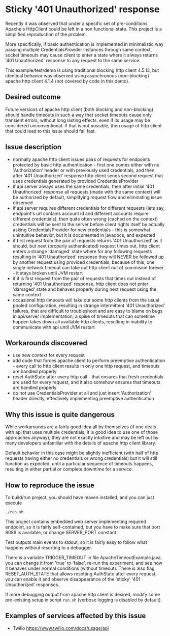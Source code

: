 # Sticky '401 Unauthorized' response

Recently it was observed that under a specific set of pre-conditions Apache's
HttpClient could be left in a non functional state. This project is a simplified
reproduction of the problem.

More specifically, if basic authentication is implemented in minimalistic way
passing multiple CredentialsProvider instances through same context, socket
timeouts may cause client to enter a state where it always returns '401
Unauthorized' response to any request to the same service.

This example/test/demo is using traditional blocking http client 4.5.13, but
identical behavior was observed using asynchronous (non-blocking) apache http
client 4.1.4 (not covered by code in this demo).

## Desired outcome

Future versions of apache http client (both blocking and non-blocking) should
handle timeouts in such a way that socket timeouts cause only transient errors,
without long lasting effects, even if its usage may be considered
unconventional. If that is not possible, then usage of http client that could
lead to this issue should fail fast.

## Issue description

- normally apache http client issues pairs of requests for endpoints protected
  by basic http authentication - first one comes either with no 'Authorization'
  header or with previously used credentials, and then after '401 Unauthorized'
  response http client sends second request that uses credentials generated by
  provided CredentialsProvider
- if api server always uses the same credentials, then after initial '401
  Unauthorized' response all requests (made with the same context) will be
  authorized by default, simplifying request flow and eliminating issue observed
- if api server requires different credentials for different requests (lets say,
  endpoint's url contains account id and different accounts require different
  credentials), then quite often wrong (cached on the context) credentials will
  be sent to the server before client rights itself by actually asking
  CredentialsProvider for new credentials - this is somewhat unintuitive
  behavior, but it is documented in javadocs, and expected
- if first request from the pair of requests returns '401 Unauthorized' as it
  should, but next (properly authenticated) request times out, http client
  enters a strange 'damaged' state where for any following requests resulting in
  '401 Unauthorized' response they will NEVER be followed up by another request
  using provided credentials; because of this, one single network timeout can
  take out http client out of commision forever - it stays broken until JVM
  restart
- if it is first request from the pair of requests that times out instead of
  returning '401 Unauthorized' response, http client does not enter 'damaged'
  state and behaves properly during next request using the same context
- occasional http timeouts will take our some http clients from the usual pooled
  configuration, resulting in strange intermittent '401 Unauthorized' failures,
  that are difficult to troubleshoot and are easy to blame on bugs in api/server
  implementation; a spike of timeouts that can sometime happen takes down all
  available http clients, resulting in inability to communicate with api until
  JVM restart

## Workarounds discovered

- use new context for every request
- add code that forces apache client to perform preemptive authentication -
  every call to http client results in only one http request, and timeouts are
  handled properly
- reset AuthState after every http call - that ensures that fresh credentials
  are used for every request, and it also somehow ensures that timeouts are
  handled properly
- do not use CredentialsProvider at all and just insert 'Authorization' header
  directly, effectively implementing preemptive authentication

## Why this issue is quite dangerous

While workarounds are a fairly good idea all by themselves (if one deals with
api that uses multiple credentials, it is good idea to use one of those
approaches anyway), they are not exactly intuitive and may be left out by
many developers unfamiliar with the details of apache http client library.

Default behavior in this case might be slightly inefficient (with half of http
requests having either no credentials or wrong credentials) but it will still
function as expected, until a particular sequence of timeouts happens, resulting
in either partial or complete downtime for a service.

## How to reproduce the issue

To build/run project, you should have maven installed, and you can just execute

    ./run.sh

This project contains embedded web server implementing required endpoint, so it
is fairly self-contained, but you have to make sure that port 8089 is
available, or change SERVER_PORT constant.

Test outputs main events to stdout, so it is fairly easy to follow what happens
without resorting to a debugger.

There is a variable TRIGGER_TIMEOUT in file ApacheTimeoutExample.java, you can
change it from 'true' to 'false', re-run the experiment, and see how it behaves
under normal conditions (without timeout). There is also flag RESET_AUTH_STATE
that allows resetting AuthState after every request, you can enable it and
observe disappearance of the 'sticky' '401 Unauthorized' responses.

If more debugging output from apache http client is desired, modify some
pre-existing setup in script `run.sh` (verbose logging is disabled by default).

## Examples of services affected by this issue

* Twilio https://www.twilio.com/docs/usage/api
